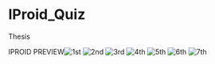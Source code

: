# IProid_Quiz
Thesis

IPROID PREVIEW![1st](https://user-images.githubusercontent.com/115217805/194719496-6f64e54d-3f98-46a1-bcb4-14803da8b5e4.png)
![2nd](https://user-images.githubusercontent.com/115217805/194719498-c0bdc058-44e8-4958-893c-e5e1a9cad6e5.png)
![3rd](https://user-images.githubusercontent.com/115217805/194719499-f318eb86-d808-45ce-bedf-44b41a435c27.png)
![4th](https://user-images.githubusercontent.com/115217805/194719501-73dcb0b5-44b9-48e9-b14d-033abacdc986.png)
![5th](https://user-images.githubusercontent.com/115217805/194719502-c5086511-35ba-4efb-98c6-f05e65d00c41.png)
![6th](https://user-images.githubusercontent.com/115217805/194719504-9215f011-e6ff-4257-b9ab-fc77ed4d611b.png)
![7th](https://user-images.githubusercontent.com/115217805/194719505-e23289c1-d806-4e64-aa11-3b5d3f5ab5cd.png)
